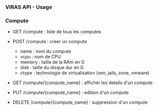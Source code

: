 ### VIRAS API - Usage

### Compute

* GET /compute : liste de tous les computes
* POST /compute : creer un compute
  * name : nom du compute
  * vcpu : nom de CPU
  * memory : taille de la RAm en G
  * disk : taille du disque dur en G
  * ctype : technologie de virtualisation (xen, jails, zone, vmware)


* GET /compute/{compute_name} : afficher les details d'un compute
* PUT /compute/{compute_name} : edition d'un compute 
* DELETE /compute/{compute_name} : suppression d'un compute
